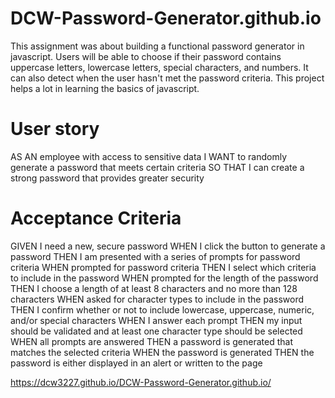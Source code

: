 # DCW-Password-Generator.github.io

This assignment was about building a functional password generator in javascript. Users will be able to choose if their password contains uppercase letters, lowercase letters, special characters, and numbers. It can also detect when the user hasn't met the password criteria. This project helps a lot in learning the basics of javascript. 


# User story 
AS AN employee with access to sensitive data
I WANT to randomly generate a password that meets certain criteria
SO THAT I can create a strong password that provides greater security


# Acceptance Criteria
GIVEN I need a new, secure password
WHEN I click the button to generate a password
THEN I am presented with a series of prompts for password criteria
WHEN prompted for password criteria
THEN I select which criteria to include in the password
WHEN prompted for the length of the password
THEN I choose a length of at least 8 characters and no more than 128 characters
WHEN asked for character types to include in the password
THEN I confirm whether or not to include lowercase, uppercase, numeric, and/or special characters
WHEN I answer each prompt
THEN my input should be validated and at least one character type should be selected
WHEN all prompts are answered
THEN a password is generated that matches the selected criteria
WHEN the password is generated
THEN the password is either displayed in an alert or written to the page

 https://dcw3227.github.io/DCW-Password-Generator.github.io/
